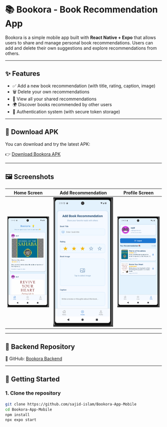 # 📚 Bookora - Book Recommendation App

Bookora is a simple mobile app built with **React Native + Expo** that allows users to share and manage personal book recommendations. Users can add and delete their own suggestions and explore recommendations from others.

---

## ✨ Features

-   ✅ Add a new book recommendation (with title, rating, caption, image)
-   🗑️ Delete your own recommendations
-   📃 View all your shared recommendations
-   🌍 Discover books recommended by other users
-   🔐 Authentication system (with secure token storage)

---

## 📲 Download APK

You can download and try the latest APK:

👉 [Download Bookora APK](https://expo.dev/accounts/sajidislam/projects/bookora-app-mobile/builds/c8c5dd5b-9f50-4779-b02e-e35359054b78)

---

## 🖼️ Screenshots

| Home Screen                                           | Add Recommendation                                      | Profile Screen                                           |
| ----------------------------------------------------- | ------------------------------------------------------- | -------------------------------------------------------- |
| ![screenshot-1](./assets/screenshots/home-screen.png) | ![screenshot-2](./assets/screenshots/create-screen.png) | ![screenshot-3](./assets/screenshots/profile-screen.png) |

---

## 🔗 Backend Repository

📂 GitHub: [Bookora Backend](https://github.com/sajid-islam/Bookora-App-Backend)

---

## 🚀 Getting Started

### 1. Clone the repository

```bash
git clone https://github.com/sajid-islam/Bookora-App-Mobile
cd Bookora-App-Mobile
npm install
npx expo start

```
